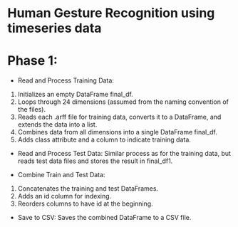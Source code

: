 # Human Gesture Recognition using timeseries data

# Phase 1:

- Read and Process Training Data:
1. Initializes an empty DataFrame final_df.
2. Loops through 24 dimensions (assumed from the naming convention of the files).
3. Reads each .arff file for training data, converts it to a DataFrame, and extends the data into a list.
4. Combines data from all dimensions into a single DataFrame final_df.
5. Adds class attribute and a column to indicate training data.
   
- Read and Process Test Data: Similar process as for the training data, but reads test data files and stores the result in final_df1.
   
- Combine Train and Test Data:
1. Concatenates the training and test DataFrames.
2. Adds an id column for indexing.
3. Reorders columns to have id at the beginning.
   
- Save to CSV: Saves the combined DataFrame to a CSV file.
